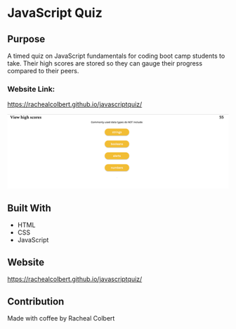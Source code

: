 # JavaScript Quiz

## Purpose

A timed quiz on JavaScript fundamentals for coding boot camp students to take. Their high scores are stored so they can gauge their progress compared to their peers.

### **Website Link:**

https://rachealcolbert.github.io/javascriptquiz/

![](assets/photos/javascriptquiz.png)

## Built With

- HTML
- CSS
- JavaScript

## Website

https://rachealcolbert.github.io/javascriptquiz/

## Contribution

Made with coffee by Racheal Colbert
